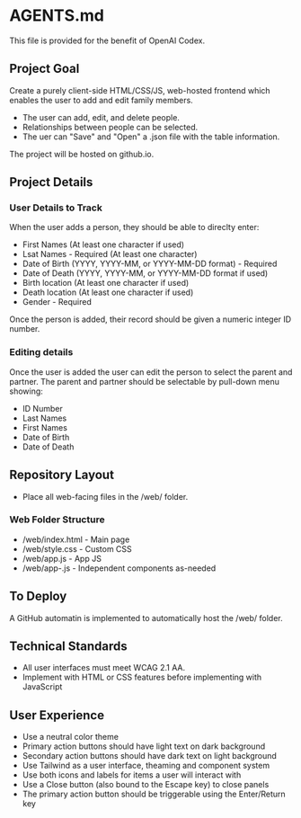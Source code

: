 # AGENTS.md
This file is provided for the benefit of OpenAI Codex.

## Project Goal
Create a purely client-side HTML/CSS/JS, web-hosted frontend which enables the user to add and edit family members.
* The user can add, edit, and delete people.
* Relationships between people can be selected.
* The uer can "Save" and "Open" a .json file with the table information.

The project will be hosted on github.io.

## Project Details

### User Details to Track
When the user adds a person, they should be able to direclty enter:
* First Names (At least one character if used)
* Lsat Names - Required (At least one character)
* Date of Birth (YYYY, YYYY-MM, or YYYY-MM-DD format) - Required
* Date of Death (YYYY, YYYY-MM, or YYYY-MM-DD format if used)
* Birth location (At least one character if used)
* Death location (At least one character if used)
* Gender - Required

Once the person is added, their record should be given a numeric integer ID number. 

### Editing details
Once the user is added the user can edit the person to select the parent and partner. The parent and partner should be selectable by pull-down menu showing:
* ID Number
* Last Names
* First Names
* Date of Birth
* Date of Death

## Repository Layout
* Place all web-facing files in the /web/ folder.

### Web Folder Structure
* /web/index.html - Main page
* /web/style.css - Custom CSS
* /web/app.js - App JS
* /web/app-<module>.js - Independent components as-needed

## To Deploy
A GitHub automatin is implemented to automatically host the /web/ folder. 

## Technical Standards
* All user interfaces must meet WCAG 2.1 AA.
* Implement with HTML or CSS features before implementing with JavaScript

## User Experience
* Use a neutral color theme
* Primary action buttons should have light text on dark background
* Secondary action buttons should have dark text on light background
* Use Tailwind as a user interface, theaming and component system
* Use both icons and labels for items a user will interact with
* Use a Close button (also bound to the Escape key) to close panels
* The primary action button should be triggerable using the Enter/Return key
